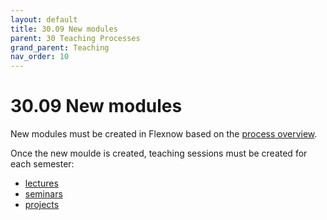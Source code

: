 ```yaml
---
layout: default
title: 30.09 New modules
parent: 30 Teaching Processes
grand_parent: Teaching
nav_order: 10
---
```


# 30.09 New modules

New modules must be created in Flexnow based on the [process overview](https://www.uni-bamberg.de/qm/prozesse-studium-und-lehre/prozessportal/).

Once the new moulde is created, teaching sessions must be created for each semester:

- [lectures](30.10.lecture.html)
- [seminars](30.11.seminars.html)
- [projects](30.12.projects.html)